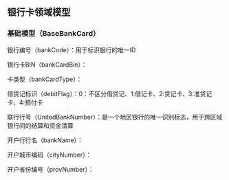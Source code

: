 ## 银行卡领域模型

### 基础模型（BaseBankCard）

银行编号（bankCode）：用于标识银行的唯一ID

银行卡BIN（bankCardBin）：

卡类型（bankCardType）：

借贷记标识（debitFlag）：0：不区分借贷记、1:借记卡、2:贷记卡、3:准贷记卡、4:预付卡

联行行号（UnitedBankNumber）：是一个地区银行的唯一识别标志，用于跨区域银行间的结算和资金清算

开户行行名（bankName）：

开户城市编码（cityNumber）：

开户省份编号（provNumber）：

